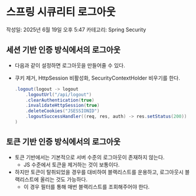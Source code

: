 # 스프링 시큐리티 로그아웃

작성일: 2025년 6월 19일 오후 5:47
카테고리: Spring Security

## 세션 기반 인증 방식에서의 로그아웃

- 다음과 같이 설정하면 로그아웃을 만들어줄 수 있다.
- 쿠키 제거, HttpSession 비활성화, SecurityContextHolder 비우기를 한다.
    
    ```java
    .logout(logout -> logout
        .logoutUrl("/api/logout")
        .clearAuthentication(true)
        .invalidateHttpSession(true)
        .deleteCookies("JSESSIONID")
        .logoutSuccessHandler((req, res, auth) -> res.setStatus(200))
    )
    ```
    

## 토큰 기반 인증 방식에서의 로그아웃

- 토큰 기반에서는 기본적으로 서버 수준의 로그아웃이 존재하지 않는다.
    - JS 수준에서 토큰을 제거하는 것이 보통이다.
- 하지만 토큰이 탈취되었을 경우를 대비하여 블랙리스트를 운용하고, 로그아웃시 블랙리스트에 올리는 것도 가능하다.
    - 이 경우 필터를 통해 매번 블랙리스트를 조회해주어야 한다.